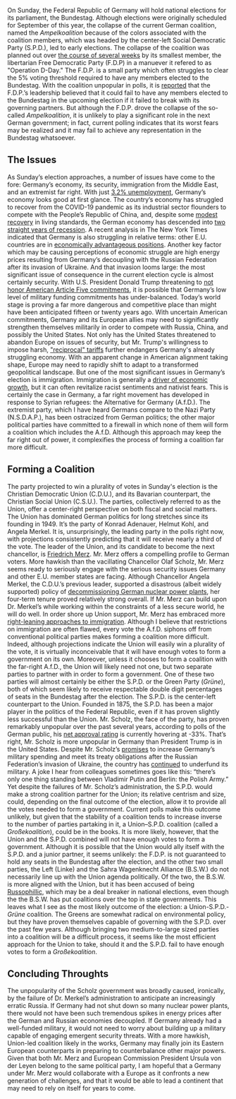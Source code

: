 On Sunday, the Federal Republic of Germany will hold national elections for its parliament, the Bundestag. Although elections were originally scheduled for September of this year, the collapse of the current German coalition, named the *Ampelkoalition* because of the colors associated with the coalition members, which was headed by the center-left Social Democratic Party (S.P.D.), led to early elections. The collapse of the coalition was planned out over [the course of several weeks](https://www.sueddeutsche.de/politik/fdp-lindner-scholz-ampel-koalition-lux.6WfirtdT6NbfwMKj4a3hkq?reduced=true) by its smallest member, the libertarian Free Democratic Party (F.D.P) in a manuever it refered to as "Operation D-Day."
The F.D.P. is a small party which often struggles to clear the 5% voting threshold required to have any members elected to the Bundestag. With the coalition unpopular in polls, it is [reported](https://www.dw.com/en/germany-fdp-hatched-plan-to-quit-ruling-coalition-reports/a-70801639) that the F.D.P.’s leadership believed that it could fail to have any members elected to the Bundestag in the upcoming election if it failed to break with its governing partners.
But although the F.D.P. drove the collapse of the so-called *Ampelkoalition*, it is unlikely to play a significant role in the next German government; in fact, current polling indicates that its worst fears may be realized and it may fail to achieve any representation in the Bundestag whatsoever.

## The Issues
As Sunday’s election approaches, a number of issues have come to the fore: Germany’s economy, its security, immigration from the Middle East, and an extremist far right.
With just [3.2% unemployment](https://www.destatis.de/EN/Themes/Labour/Labour-Market/Unemployment/_node.html), Germany’s economy looks good at first glance. The country’s economy has struggled to recover from the COVID-19 pandemic as its industrial sector flounders to compete with the People’s Republic of China, and, despite some [modest recovery](https://data.worldbank.org/indicator/NY.GDP.PCAP.KD?locations=de) in living standards, the German economy has descended into [two straight years of recession](https://www.reuters.com/markets/europe/german-economy-contracted-02-2024-2025-01-15/). A recent analysis in The New York Times indicated that Germany is also struggling in relative terms: other E.U. countries are in [economically advantageous positions](https://www.nytimes.com/interactive/2025/02/21/world/europe/germany-economy-election.html). Another key factor which may be causing perceptions of economic struggle are high energy prices resulting from Germany’s decoupling with the Russian Federation after its invasion of Ukraine.
And that invasion looms large: the most significant issue of consequence in the current election cycle is almost certainly security. With U.S. President Donald Trump threatening to [not honor American Article Five commitments](https://www.express.co.uk/news/world/2017810/europe-nato-article-5-protection-donald-trump), it is possible that Germany’s low level of military funding commitments has under-balanced. Today’s world stage is proving a far more dangerous and competitive place than might have been anticipated fifteen or twenty years ago. With uncertain American commitments, Germany and its European allies may need to significantly strengthen themselves militarily in order to compete with Russia, China, and possibly the United States.
Not only has the United States threatened to abandon Europe on issues of security, but Mr. Trump's willingness to impose harsh, ["reciprocal" tariffs](../Posts/2025-02-15-protest-against-protectionism.html) further endangers Germany's already struggling economy. With an apparent change in American alignment taking shape, Europe may need to rapidly shift to adapt to a transformed geopolitical landscape.
But one of the most significant issues in Germany’s election is immigration. Immigration is generally a [driver of economic growth](https://www.forbes.com/sites/jackkelly/2024/03/20/how-immigrants-are-boosting-us-economic-and-job-growth/), but it can often revitalize racist sentiments and nativist fears. This is certainly the case in Germany, a far right movement has developed in response to Syrian refugees: the Alternative for Germany (A.f.D.). The extremist party, which I have heard Germans compare to the Nazi Party (N.S.D.A.P.), has been ostracized from German politics; the other major political parties have committed to a firewall in which none of them will form a coalition which includes the A.f.D. Although this approach may keep the far right out of power, it complexifies the process of forming a coalition far more difficult.

## Forming a Coalition
The party projected to win a plurality of votes in Sunday's election is the Christian Democratic Union (C.D.U.), and its Bavarian counterpart, the Christian Social Union (C.S.U.). The parties, collectively referred to as the Union, offer a center-right perspective on both fiscal and social matters. The Union has dominated German politics for long stretches since its founding in 1949. It’s the party of Konrad Adenauer, Helmut Kohl, and Angela Merkel. It is, unsurprisingly, the leading party in the polls right now, with projections consistently predicting that it will receive nearly a third of the vote.
The leader of the Union, and its candidate to become the next chancellor, is [Friedrich Merz](https://www.friedrich-merz.de). Mr. Merz offers a compelling profile to German voters. More hawkish than the vacillating Chancellor Olaf Scholz, Mr. Merz seems ready to seriously engage with the serious security issues Germany and other E.U. member states are facing. Although Chancellor Angela Merkel, the C.D.U.’s previous leader, supported a disastrous (albeit widely supported) policy of [decommissioning German nuclear power plants](https://www.theatlantic.com/ideas/archive/2021/12/germany-california-nuclear-power-climate/620888/), her four-term tenure proved relatively strong overall. If Mr. Merz can build upon Dr. Merkel’s while working within the constraints of a less secure world, he will do well.
In order shore up Union support, Mr. Merz has embraced more [right-leaning approaches to immigration](https://www.cnn.com/2025/02/03/europe/germany-friedrich-merz-immigration-intl-latam/index.html). Although I believe that restrictions on immigration are often flawed, every vote the A.f.D. siphons off from conventional political parties makes forming a coalition more difficult.
Indeed, although projections indicate the Union will easily win a plurality of the vote, it is virtually inconceivable that it will have enough votes to form a government on its own. Moreover, unless it chooses to form a coalition with the far-right A.f.D., the Union will likely need not one, but two separate parties to partner with in order to form a government. One of these two parties will almost certainly be either the S.P.D. or the Green Party (*Grüne*), both of which seem likely to receive respectable double digit percentages of seats in the Bundestag after the election.
The S.P.D. is the center-left counterpart to the Union. Founded in 1875, the S.P.D. has been a major player in the politics of the Federal Republic, even if it has proven slightly less successful than the Union. Mr. Scholz, the face of the party, has proven remarkably unpopular over the past several years, according to polls of the German public, his [net approval rating](https://www.statista.com/statistics/1331259/olaf-scholz-evaluation-as-chancellor-germany/) is currently hovering at -33%. That’s right, Mr. Scholz is more unpopular in Germany than President Trump is in the United States. Despite Mr. Scholz’s [promises](https://www.defensenews.com/global/europe/2022/02/27/scholz-proposes-100-billion-euro-defense-fund-vows-to-exceed-nato-spending-goal/) to increase Germany’s military spending and meet its treaty obligations after the Russian Federation’s invasion of Ukraine, the country has [continued](https://www.nytimes.com/2024/07/18/world/europe/germany-budget-military-spending.html) to underfund its military. A joke I hear from colleagues sometimes goes like this: “there’s only one thing standing between Vladimir Putin and Berlin: the Polish Army.”
Yet despite the failures of Mr. Scholz’s administration, the S.P.D. would make a strong coalition partner for the Union; its relative centrism and size, could, depending on the final outcome of the election, allow it to provide all the votes needed to form a government. Current polls make this outcome unlikely, but given that the stability of a coalition tends to increase inverse to the number of parties partaking in it, a Union–S.P.D. coalition (called a *Großekoalition*), could be in the books.
It is more likely, however, that the Union and the S.P.D. combined will not have enough votes to form a government. Although it is possible that the Union would ally itself with the S.P.D. and a junior partner, it seems unlikely: the F.D.P. is not guaranteed to hold any seats in the Bundestag after the election, and the other two small parties, the Left (Linke) and the Sahra Wagenknecht Alliance (B.S.W.) do not necessarily line up with the Union agenda politically. Of the two, the B.S.W. is more aligned with the Union, but it has been accused of being [Russophillic](https://www.ft.com/content/a4550824-443d-4d37-b923-5e9e24f31717), which may be a deal breaker in national elections, even though the the B.S.W. has put coalitions over the top in state governments.
This leaves what I see as the most likely outcome of the election: a Union-S.P.D.-*Grüne* coalition. The Greens are somewhat radical on environmental policy, but they have proven themselves capable of governing with the S.P.D. over the past few years. Although bringing two medium-to-large sized parties into a coalition will be a difficult process, it seems like the most efficient approach for the Union to take, should it and the S.P.D. fail to have enough votes to form a *Großekoalition*. 

## Concluding Throughts
The unpopularity of the Scholz government was broadly caused, ironically, by the failure of Dr. Merkel’s administration to anticipate an increasingly erratic Russia. If Germany had not shut down so many nuclear power plants, there would not have been such tremendous spikes in energy prices after the German and Russian economies decoupled. If Germany already had a well-funded military, it would not need to worry about building up a military capable of engaging emergent security threats.
With a more hawkish, Union-led coalition likely in the works, Germany may finally join its Eastern European counterparts in preparing to counterbalance other major powers. Given that both Mr. Merz and European Commission President Ursula von der Leyen belong to the same political party, I am hopeful that a Germany under Mr. Merz would collaborate with a Europe as it confronts a new generation of challenges, and that it would be able to lead a continent that may need to rely on itself for years to come.
